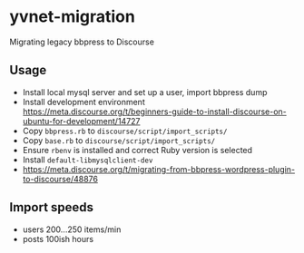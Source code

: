 # yvnet-migration

Migrating legacy bbpress to Discourse

## Usage

- Install local mysql server and set up a user, import bbpress dump
- Install development environment https://meta.discourse.org/t/beginners-guide-to-install-discourse-on-ubuntu-for-development/14727
- Copy `bbpress.rb` to `discourse/script/import_scripts/`
- Copy `base.rb` to `discourse/script/import_scripts/`
- Ensure `rbenv` is installed and correct Ruby version is selected
- Install `default-libmysqlclient-dev`
- https://meta.discourse.org/t/migrating-from-bbpress-wordpress-plugin-to-discourse/48876

## Import speeds 
- users 200...250 items/min
- posts 100ish hours
